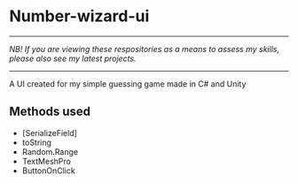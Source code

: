 # Number-wizard-ui

_________________________

*NB! If you are viewing these respositories as a means to assess my skills, please also see my latest projects.*

_________________________

A UI created for my simple guessing game made in C# and Unity

## Methods used

* [SerializeField]
* toString
* Random.Range
* TextMeshPro
* ButtonOnClick
